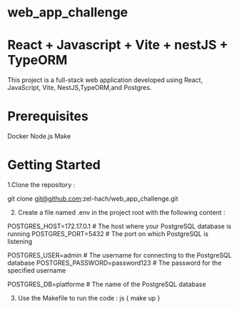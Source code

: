 # web_app_challenge
# React + Javascript + Vite + nestJS + TypeORM
  This project is a full-stack web application developed using React, JavaScript, Vite, NestJS,TypeORM,and Postgres.
# Prerequisites
  Docker
  Node.js
  Make
# Getting Started
 1.Clone the repository :

  git clone git@github.com:zel-hach/web_app_challenge.git


  2. Create a file named .env in the project root with the following content :

  POSTGRES_HOST=172.17.0.1   # The host where your PostgreSQL database is running
  POSTGRES_PORT=5432         # The port on which PostgreSQL is listening

  POSTGRES_USER=admin         # The username for connecting to the PostgreSQL database
  POSTGRES_PASSWORD=password123  # The password for the specified username

  POSTGRES_DB=platforme       # The name of the PostgreSQL database

  3. Use the Makefile to run the code :
js
{
  make up 
}